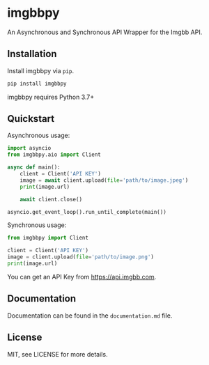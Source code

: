 # imgbbpy
An Asynchronous and Synchronous API Wrapper for the Imgbb API.

## Installation
Install imgbbpy via `pip`.

```sh
pip install imgbbpy
```
imgbbpy requires Python 3.7+

## Quickstart
Asynchronous usage:
```py
import asyncio
from imgbbpy.aio import Client

async def main():
    client = Client('API KEY')
    image = await client.upload(file='path/to/image.jpeg')
    print(image.url)

    await client.close()

asyncio.get_event_loop().run_until_complete(main())
```

Synchronous usage:
```py
from imgbbpy import Client

client = Client('API KEY')
image = client.upload(file='path/to/image.png')
print(image.url)
```

You can get an API Key from https://api.imgbb.com.

## Documentation
Documentation can be found in the `documentation.md` file.

## License
MIT, see LICENSE for more details.
